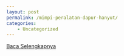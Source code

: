 ```yaml
---
layout: post
permalink: /mimpi-peralatan-dapur-hanyut/
categories:
    - Uncategorized
---
```


[Baca Selengkapnya](/08)